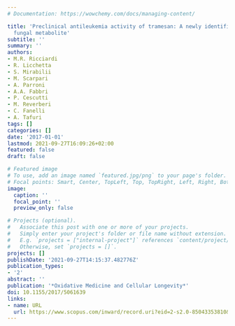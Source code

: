 ```yaml
---
# Documentation: https://wowchemy.com/docs/managing-content/

title: 'Preclinical antileukemia activity of tramesan: A newly identified bioactive
  fungal metabolite'
subtitle: ''
summary: ''
authors:
- M.R. Ricciardi
- R. Licchetta
- S. Mirabilii
- M. Scarpari
- A. Parroni
- A.A. Fabbri
- P. Cescutti
- M. Reverberi
- C. Fanelli
- A. Tafuri
tags: []
categories: []
date: '2017-01-01'
lastmod: 2021-09-27T16:09:26+02:00
featured: false
draft: false

# Featured image
# To use, add an image named `featured.jpg/png` to your page's folder.
# Focal points: Smart, Center, TopLeft, Top, TopRight, Left, Right, BottomLeft, Bottom, BottomRight.
image:
  caption: ''
  focal_point: ''
  preview_only: false

# Projects (optional).
#   Associate this post with one or more of your projects.
#   Simply enter your project's folder or file name without extension.
#   E.g. `projects = ["internal-project"]` references `content/project/deep-learning/index.md`.
#   Otherwise, set `projects = []`.
projects: []
publishDate: '2021-09-27T14:15:37.482776Z'
publication_types:
- '2'
abstract: ''
publication: '*Oxidative Medicine and Cellular Longevity*'
doi: 10.1155/2017/5061639
links:
- name: URL
  url: https://www.scopus.com/inward/record.uri?eid=2-s2.0-85043353810&doi=10.1155%2f2017%2f5061639&partnerID=40&md5=b17af9df2306eecc9c4324e18da5862e
---
```

